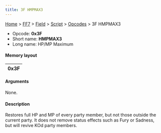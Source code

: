 ```yaml
---
title: 3F HMPMAX3
---
```


[Home](Main%20Page.md) > [FF7](FF7.md) > [Field](FF7/Field.md) > [Script](FF7/Field/Script.md) > [Opcodes](FF7/Field/Script/Opcodes.md) > 3F HMPMAX3

-   Opcode: **0x3F**
-   Short name: **HMPMAX3**
-   Long name: HP/MP Maximum

#### Memory layout

| 0x3F |
|------|

#### Arguments

None.

#### Description

Restores full HP and MP of every party member, but not those outside the
current party. It does not remove status effects such as Fury or
Sadness, but will revive KOd party members.

